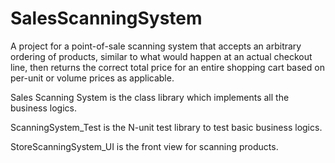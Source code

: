 # SalesScanningSystem
A project for a point-of-sale scanning system that accepts an arbitrary ordering of products, similar to what would happen at an actual checkout line, then returns the correct total price for an entire shopping cart based on per-unit or volume prices as applicable.

Sales Scanning System is the class library which implements all the business logics.

ScanningSystem_Test is the N-unit test library to test basic business logics.

StoreScanningSystem_UI is the front view for scanning products.
